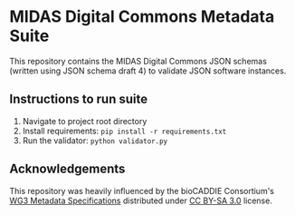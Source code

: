 # MIDAS Digital Commons Metadata Suite
This repository contains the MIDAS Digital Commons JSON schemas (written using JSON schema draft 4) to validate JSON software instances.

## Instructions to run suite
1) Navigate to project root directory
2) Install requirements: `pip install -r requirements.txt`
3) Run the validator: `python validator.py`

## Acknowledgements
This repository was heavily influenced by the bioCADDIE Consortium's [WG3 Metadata Specifications](https://github.com/biocaddie/WG3-MetadataSpecifications) distributed under [CC BY-SA 3.0](https://creativecommons.org/licenses/by-sa/3.0/) license.
